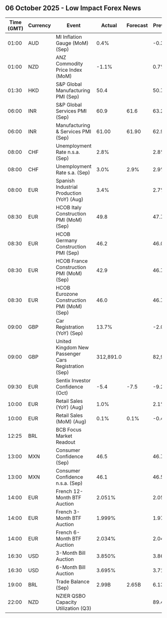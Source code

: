 ## 06 October 2025 - Low Impact Forex News

| Time (GMT) | Currency | Event | Actual | Forecast | Previous |
|------|----------|-------|--------|----------|----------|
| 01:00 | AUD | MI Inflation Gauge (MoM) (Sep) | 0.4% |  | -0.3% |
| 01:00 | NZD | ANZ Commodity Price Index (MoM) | -1.1% |  | 0.7% |
| 01:30 | HKD | S&P Global Manufacturing PMI (Sep) | 50.4 |  | 50.7 |
| 06:00 | INR | S&P Global Services PMI (Sep) | 60.9 | 61.6 | 63.2 |
| 06:00 | INR | Manufacturing & Services PMI (Sep) | 61.00 | 61.90 | 62.90 |
| 08:00 | CHF | Unemployment Rate n.s.a. (Sep) | 2.8% |  | 2.8% |
| 08:00 | CHF | Unemployment Rate s.a. (Sep) | 3.0% | 2.9% | 2.9% |
| 08:00 | EUR | Spanish Industrial Production (YoY) (Aug) | 3.4% |  | 2.7% |
| 08:30 | EUR | HCOB Italy Construction PMI (MoM) (Sep) | 49.8 |  | 47.7 |
| 08:30 | EUR | HCOB Germany Construction PMI (Sep) | 46.2 |  | 46.0 |
| 08:30 | EUR | HCOB France Construction PMI (MoM) (Sep) | 42.9 |  | 46.7 |
| 08:30 | EUR | HCOB Eurozone Construction PMI (MoM) (Sep) | 46.0 |  | 46.7 |
| 09:00 | GBP | Car Registration (YoY) (Sep) | 13.7% |  | -2.0% |
| 09:00 | GBP | United Kingdom New Passenger Cars Registration (Sep) | 312,891.0 |  | 82,908.0 |
| 09:30 | EUR | Sentix Investor Confidence (Oct) | -5.4 | -7.5 | -9.2 |
| 10:00 | EUR | Retail Sales (YoY) (Aug) | 1.0% |  | 2.1% |
| 10:00 | EUR | Retail Sales (MoM) (Aug) | 0.1% | 0.1% | -0.4% |
| 12:25 | BRL | BCB Focus Market Readout |  |  |  |
| 13:00 | MXN | Consumer Confidence (Sep) | 46.5 |  | 46.7 |
| 13:00 | MXN | Consumer Confidence n.s.a. (Sep) | 46.1 |  | 46.5 |
| 14:00 | EUR | French 12-Month BTF Auction | 2.051% |  | 2.058% |
| 14:00 | EUR | French 3-Month BTF Auction | 1.999% |  | 1.979% |
| 14:00 | EUR | French 6-Month BTF Auction | 2.034% |  | 2.042% |
| 16:30 | USD | 3-Month Bill Auction | 3.850% |  | 3.860% |
| 16:30 | USD | 6-Month Bill Auction | 3.695% |  | 3.715% |
| 19:00 | BRL | Trade Balance (Sep) | 2.99B | 2.65B | 6.13B |
| 22:00 | NZD | NZIER QSBO Capacity Utilization (Q3) |  |  | 89.4% |
